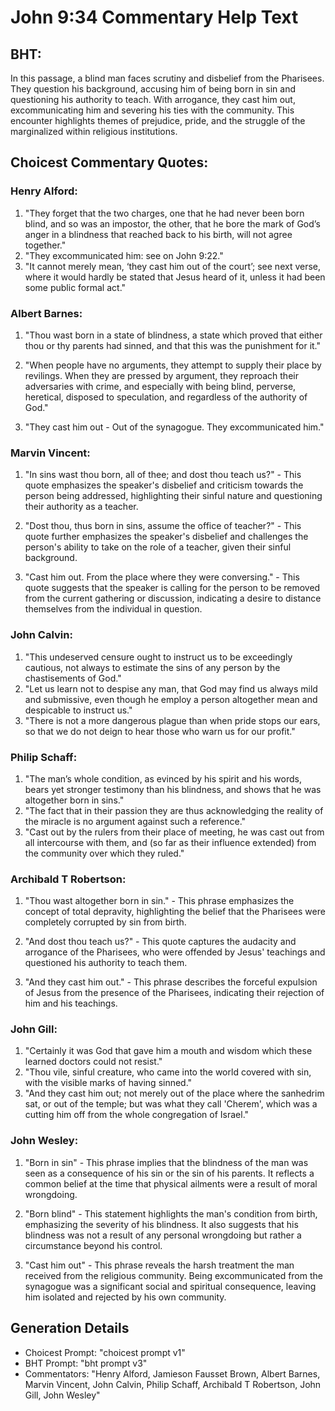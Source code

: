# John 9:34 Commentary Help Text

## BHT:
In this passage, a blind man faces scrutiny and disbelief from the Pharisees. They question his background, accusing him of being born in sin and questioning his authority to teach. With arrogance, they cast him out, excommunicating him and severing his ties with the community. This encounter highlights themes of prejudice, pride, and the struggle of the marginalized within religious institutions.

## Choicest Commentary Quotes:
### Henry Alford:
1. "They forget that the two charges, one that he had never been born blind, and so was an impostor, the other, that he bore the mark of God’s anger in a blindness that reached back to his birth, will not agree together."
2. "They excommunicated him: see on John 9:22."
3. "It cannot merely mean, ‘they cast him out of the court’; see next verse, where it would hardly be stated that Jesus heard of it, unless it had been some public formal act."

### Albert Barnes:
1. "Thou wast born in a state of blindness, a state which proved that either thou or thy parents had sinned, and that this was the punishment for it." 

2. "When people have no arguments, they attempt to supply their place by revilings. When they are pressed by argument, they reproach their adversaries with crime, and especially with being blind, perverse, heretical, disposed to speculation, and regardless of the authority of God."

3. "They cast him out - Out of the synagogue. They excommunicated him."

### Marvin Vincent:
1. "In sins wast thou born, all of thee; and dost thou teach us?" - This quote emphasizes the speaker's disbelief and criticism towards the person being addressed, highlighting their sinful nature and questioning their authority as a teacher.

2. "Dost thou, thus born in sins, assume the office of teacher?" - This quote further emphasizes the speaker's disbelief and challenges the person's ability to take on the role of a teacher, given their sinful background.

3. "Cast him out. From the place where they were conversing." - This quote suggests that the speaker is calling for the person to be removed from the current gathering or discussion, indicating a desire to distance themselves from the individual in question.

### John Calvin:
1. "This undeserved censure ought to instruct us to be exceedingly cautious, not always to estimate the sins of any person by the chastisements of God."
2. "Let us learn not to despise any man, that God may find us always mild and submissive, even though he employ a person altogether mean and despicable to instruct us."
3. "There is not a more dangerous plague than when pride stops our ears, so that we do not deign to hear those who warn us for our profit."

### Philip Schaff:
1. "The man’s whole condition, as evinced by his spirit and his words, bears yet stronger testimony than his blindness, and shows that he was altogether born in sins."
2. "The fact that in their passion they are thus acknowledging the reality of the miracle is no argument against such a reference."
3. "Cast out by the rulers from their place of meeting, he was cast out from all intercourse with them, and (so far as their influence extended) from the community over which they ruled."

### Archibald T Robertson:
1. "Thou wast altogether born in sin." - This phrase emphasizes the concept of total depravity, highlighting the belief that the Pharisees were completely corrupted by sin from birth.

2. "And dost thou teach us?" - This quote captures the audacity and arrogance of the Pharisees, who were offended by Jesus' teachings and questioned his authority to teach them.

3. "And they cast him out." - This phrase describes the forceful expulsion of Jesus from the presence of the Pharisees, indicating their rejection of him and his teachings.

### John Gill:
1. "Certainly it was God that gave him a mouth and wisdom which these learned doctors could not resist."
2. "Thou vile, sinful creature, who came into the world covered with sin, with the visible marks of having sinned."
3. "And they cast him out; not merely out of the place where the sanhedrim sat, or out of the temple; but was what they call 'Cherem', which was a cutting him off from the whole congregation of Israel."

### John Wesley:
1. "Born in sin" - This phrase implies that the blindness of the man was seen as a consequence of his sin or the sin of his parents. It reflects a common belief at the time that physical ailments were a result of moral wrongdoing.

2. "Born blind" - This statement highlights the man's condition from birth, emphasizing the severity of his blindness. It also suggests that his blindness was not a result of any personal wrongdoing but rather a circumstance beyond his control.

3. "Cast him out" - This phrase reveals the harsh treatment the man received from the religious community. Being excommunicated from the synagogue was a significant social and spiritual consequence, leaving him isolated and rejected by his own community.


## Generation Details
- Choicest Prompt: "choicest prompt v1"
- BHT Prompt: "bht prompt v3"
- Commentators: "Henry Alford, Jamieson Fausset Brown, Albert Barnes, Marvin Vincent, John Calvin, Philip Schaff, Archibald T Robertson, John Gill, John Wesley"
